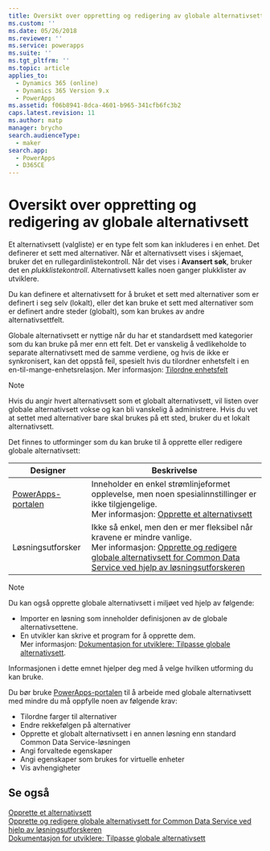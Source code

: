```yaml
---
title: Oversikt over oppretting og redigering av globale alternativsett (valglister) for Common Data Service | MicrosoftDocs
ms.custom: ''
ms.date: 05/26/2018
ms.reviewer: ''
ms.service: powerapps
ms.suite: ''
ms.tgt_pltfrm: ''
ms.topic: article
applies_to:
  - Dynamics 365 (online)
  - Dynamics 365 Version 9.x
  - PowerApps
ms.assetid: f06b8941-8dca-4601-b965-341cfb6fc3b2
caps.latest.revision: 11
ms.author: matp
manager: brycho
search.audienceType:
  - maker
search.app:
  - PowerApps
  - D365CE
---
```

# <a name="create-and-edit-global-option-sets-overview"></a>Oversikt over oppretting og redigering av globale alternativsett 

Et alternativsett (valgliste) er en type felt som kan inkluderes i en enhet. Det definerer et sett med alternativer. Når et alternativsett vises i skjemaet, bruker det en rullegardinlistekontroll. Når det vises i **Avansert søk**, bruker det en *plukklistekontroll*. Alternativsett kalles noen ganger plukklister av utviklere.  
  
Du kan definere et alternativsett for å bruket et sett med alternativer som er definert i seg selv (lokalt), eller det kan bruke et sett med alternativer som er definert andre steder (globalt), som kan brukes av andre alternativsettfelt. 

Globale alternativsett er nyttige når du har et standardsett med kategorier som du kan bruke på mer enn ett felt. Det er vanskelig å vedlikeholde to separate alternativsett med de samme verdiene, og hvis de ikke er synkronisert, kan det oppstå feil, spesielt hvis du tilordner enhetsfelt i en en-til-mange-enhetsrelasjon. Mer informasjon: [Tilordne enhetsfelt](map-entity-fields.md)

> [!NOTE]
> Hvis du angir hvert alternativsett som et globalt alternativsett, vil listen over globale alternativsett vokse og kan bli vanskelig å administrere. Hvis du vet at settet med alternativer bare skal brukes på ett sted, bruker du et lokalt alternativsett.

Det finnes to utforminger som du kan bruke til å opprette eller redigere globale alternativsett:

|Designer| Beskrivelse|
|--|--|
|[PowerApps-portalen](https://web.powerapps.com/?utm_source=padocs&utm_medium=linkinadoc&utm_campaign=referralsfromdoc)|Inneholder en enkel strømlinjeformet opplevelse, men noen spesialinnstillinger er ikke tilgjengelige.<br />Mer informasjon: [Opprette et alternativsett](custom-picklists.md) |
|Løsningsutforsker|Ikke så enkel, men den er mer fleksibel når kravene er mindre vanlige. <br />Mer informasjon: [Opprette og redigere globale alternativsett for Common Data Service ved hjelp av løsningsutforskeren](create-edit-global-option-sets-solution-explorer.md) |

> [!NOTE]
> Du kan også opprette globale alternativsett i miljøet ved hjelp av følgende:
> - Importer en løsning som inneholder definisjonen av de globale alternativsettene.
> - En utvikler kan skrive et program for å opprette dem. <br />Mer informasjon: [Dokumentasjon for utviklere: Tilpasse globale alternativsett](/dynamics365/customer-engagement/developer/org-service/customize-global-option-sets).

Informasjonen i dette emnet hjelper deg med å velge hvilken utforming du kan bruke. 

Du bør bruke [PowerApps-portalen](https://web.powerapps.com/?utm_source=padocs&utm_medium=linkinadoc&utm_campaign=referralsfromdoc) til å arbeide med globale alternativsett med mindre du må oppfylle noen av følgende krav:

- Tilordne farger til alternativer
- Endre rekkefølgen på alternativer
- Opprette et globalt alternativsett i en annen løsning enn standard Common Data Service-løsningen
- Angi forvaltede egenskaper
- Angi egenskaper som brukes for virtuelle enheter
- Vis avhengigheter

## <a name="see-also"></a>Se også

[Opprette et alternativsett](custom-picklists.md)<br />
[Opprette og redigere globale alternativsett for Common Data Service ved hjelp av løsningsutforskeren](create-edit-global-option-sets-solution-explorer.md)<br />
[Dokumentasjon for utviklere: Tilpasse globale alternativsett](/dynamics365/customer-engagement/developer/org-service/customize-global-option-sets)
  

 
